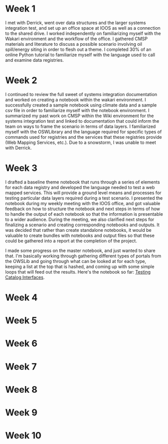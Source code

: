 # Week 1
I met with Derrick, went over data structures and the larger systems integration test, and set up an office space at IOOS as well as a connection to the shared drive.  I worked independently on familiarizing myself with the Wakari environment and the workflow of the office.  I gathered CMSP materials and literature to discuss a possible scenario involving oil spill/energy siting in order to flesh out a theme.  I completed 30% of an online Python tutorial to familiarize myself with the language used to call and examine data registries.
  
# Week 2
I continued to review the full sweet of systems integration documentation and worked on creating a notebook within the wakari environment. I successfully created a sample notebook using climate data and a sample csv file in order to familiarize myself with the notebook environment.  I summarized my past work on CMSP within the Wiki environment for the systems integration test and linked to documentation that could inform the team on ways to frame the scenario in terms of data layers.  I familiarized myself with the OSWLibrary and the language required for specific types of commands used for registries and the services that these registries provide (Web Mapping Services, etc.).  Due to a snowstorm, I was unable to meet with Derrick.

# Week 3
I drafted a baseline theme notebook that runs through a series of elements for each data registry and developed the language needed to test a web mapped services.  This will provide a ground level means and processes for testing particular data layers required during a test scenario.  I presented the notebook during my weekly meeting with the IOOS office, and got valuable feedback on how to structure the notebook and next steps in terms of how to handle the output of each notebook so that the information is presentable to a wider audience.  During the meeting, we also clarified next steps for finalizing a scenario and creating corresponding notebooks and outputs.  It was decided that rather than create standalone notebooks, it would be valuable to create bundles with notebooks and output files so that these could be gathered into a report at the completion of the project.

I made some progress on the master notebook, and just wanted to share that. I'm basically working through gathering different types of portals from the OWSLib and going through what can be looked at for each type, keeping a list at the top that is hashed, and coming up with some simple loops that will feed out the results. Here's the notebook so far:  [Testing Catalog Interfaces](https://www.wakari.io/sharing/bundle/hdean/Testing%20Catalog%20Interfaces). 

# Week 4

# Week 5

# Week 6

# Week 7

# Week 8

# Week 9

# Week 10